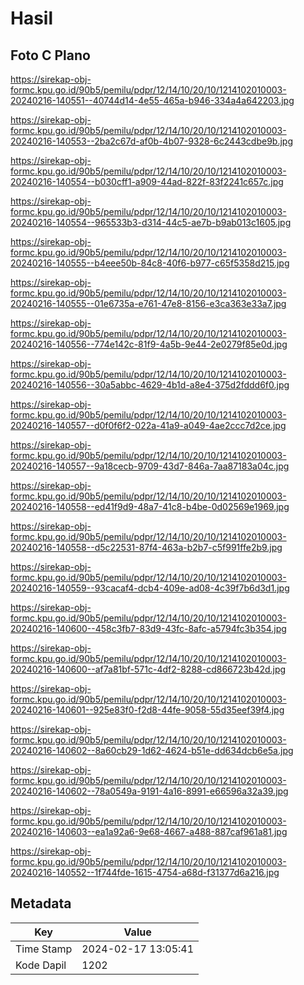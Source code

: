 # Hasil

## Foto C Plano

https://sirekap-obj-formc.kpu.go.id/90b5/pemilu/pdpr/12/14/10/20/10/1214102010003-20240216-140551--40744d14-4e55-465a-b946-334a4a642203.jpg

https://sirekap-obj-formc.kpu.go.id/90b5/pemilu/pdpr/12/14/10/20/10/1214102010003-20240216-140553--2ba2c67d-af0b-4b07-9328-6c2443cdbe9b.jpg

https://sirekap-obj-formc.kpu.go.id/90b5/pemilu/pdpr/12/14/10/20/10/1214102010003-20240216-140554--b030cff1-a909-44ad-822f-83f2241c657c.jpg

https://sirekap-obj-formc.kpu.go.id/90b5/pemilu/pdpr/12/14/10/20/10/1214102010003-20240216-140554--965533b3-d314-44c5-ae7b-b9ab013c1605.jpg

https://sirekap-obj-formc.kpu.go.id/90b5/pemilu/pdpr/12/14/10/20/10/1214102010003-20240216-140555--b4eee50b-84c8-40f6-b977-c65f5358d215.jpg

https://sirekap-obj-formc.kpu.go.id/90b5/pemilu/pdpr/12/14/10/20/10/1214102010003-20240216-140555--01e6735a-e761-47e8-8156-e3ca363e33a7.jpg

https://sirekap-obj-formc.kpu.go.id/90b5/pemilu/pdpr/12/14/10/20/10/1214102010003-20240216-140556--774e142c-81f9-4a5b-9e44-2e0279f85e0d.jpg

https://sirekap-obj-formc.kpu.go.id/90b5/pemilu/pdpr/12/14/10/20/10/1214102010003-20240216-140556--30a5abbc-4629-4b1d-a8e4-375d2fddd6f0.jpg

https://sirekap-obj-formc.kpu.go.id/90b5/pemilu/pdpr/12/14/10/20/10/1214102010003-20240216-140557--d0f0f6f2-022a-41a9-a049-4ae2ccc7d2ce.jpg

https://sirekap-obj-formc.kpu.go.id/90b5/pemilu/pdpr/12/14/10/20/10/1214102010003-20240216-140557--9a18cecb-9709-43d7-846a-7aa87183a04c.jpg

https://sirekap-obj-formc.kpu.go.id/90b5/pemilu/pdpr/12/14/10/20/10/1214102010003-20240216-140558--ed41f9d9-48a7-41c8-b4be-0d02569e1969.jpg

https://sirekap-obj-formc.kpu.go.id/90b5/pemilu/pdpr/12/14/10/20/10/1214102010003-20240216-140558--d5c22531-87f4-463a-b2b7-c5f991ffe2b9.jpg

https://sirekap-obj-formc.kpu.go.id/90b5/pemilu/pdpr/12/14/10/20/10/1214102010003-20240216-140559--93cacaf4-dcb4-409e-ad08-4c39f7b6d3d1.jpg

https://sirekap-obj-formc.kpu.go.id/90b5/pemilu/pdpr/12/14/10/20/10/1214102010003-20240216-140600--458c3fb7-83d9-43fc-8afc-a5794fc3b354.jpg

https://sirekap-obj-formc.kpu.go.id/90b5/pemilu/pdpr/12/14/10/20/10/1214102010003-20240216-140600--af7a81bf-571c-4df2-8288-cd866723b42d.jpg

https://sirekap-obj-formc.kpu.go.id/90b5/pemilu/pdpr/12/14/10/20/10/1214102010003-20240216-140601--925e83f0-f2d8-44fe-9058-55d35eef39f4.jpg

https://sirekap-obj-formc.kpu.go.id/90b5/pemilu/pdpr/12/14/10/20/10/1214102010003-20240216-140602--8a60cb29-1d62-4624-b51e-dd634dcb6e5a.jpg

https://sirekap-obj-formc.kpu.go.id/90b5/pemilu/pdpr/12/14/10/20/10/1214102010003-20240216-140602--78a0549a-9191-4a16-8991-e66596a32a39.jpg

https://sirekap-obj-formc.kpu.go.id/90b5/pemilu/pdpr/12/14/10/20/10/1214102010003-20240216-140603--ea1a92a6-9e68-4667-a488-887caf961a81.jpg

https://sirekap-obj-formc.kpu.go.id/90b5/pemilu/pdpr/12/14/10/20/10/1214102010003-20240216-140552--1f744fde-1615-4754-a68d-f31377d6a216.jpg


## Metadata

| Key        | Value               |
| ---------- | ------------------- |
| Time Stamp | 2024-02-17 13:05:41 |
| Kode Dapil | 1202                |



